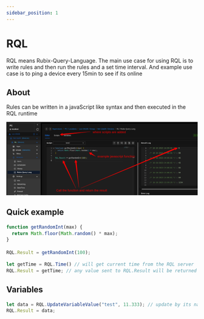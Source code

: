 ```yaml
---
sidebar_position: 1
---
```


# RQL
RQL means Rubix-Query-Language. The main use case for using RQL is to write rules and then run the rules and a set time interval. And example use case is to ping a device every 15min to see if its online

## About
Rules can be written in a javaScript like syntax and then executed in the RQL runtime

![rql.png](img/rql.png)


## Quick example

```js
function getRandomInt(max) {
  return Math.floor(Math.random() * max);
}

RQL.Result = getRandomInt(100);
```


```js
let getTime = RQL.Time() // will get current time from the RQL server
RQL.Result = getTime; // any value sent to RQL.Result will be returned to view in the editor and also stored as logs
```


## Variables 

```js
let data = RQL.UpdateVariableValue("test", 11.333); // update by its name or uuid
RQL.Result = data;
```

